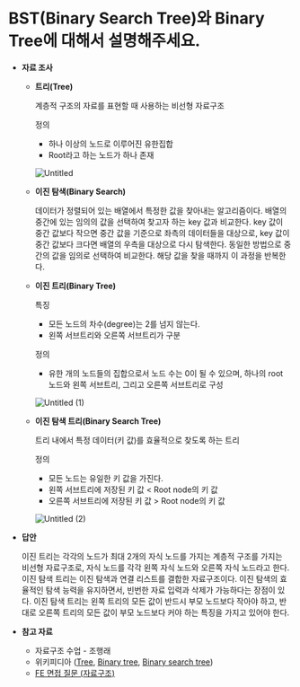 # BST(Binary Search Tree)와 Binary Tree에 대해서 설명해주세요.

- **자료 조사**
    - **트리(Tree)**
        
        계층적 구조의 자료를 표현할 때 사용하는 비선형 자료구조
        
        정의
        
        - 하나 이상의 노드로 이루어진 유한집합
        - Root라고 하는 노드가 하나 존재
        
        ![Untitled](https://user-images.githubusercontent.com/44726494/222750488-cb61fec1-cbc9-4860-9fe5-e25c4a5d3fe4.png)
        
    - **이진 탐색(Binary Search)**
        
        데이터가 정렬되어 있는 배열에서 특정한 값을 찾아내는 알고리즘이다. 배열의 중간에 있는 임의의 값을 선택하여 찾고자 하는 key 값과 비교한다. key 값이 중간 값보다 작으면 중간 값을 기준으로 좌측의 데이터들을 대상으로, key 값이 중간 값보다 크다면 배열의 우측을 대상으로 다시 탐색한다. 동일한 방법으로 중간의 값을 임의로 선택하여 비교한다. 해당 값을 찾을 때까지 이 과정을 반복한다.
        
    - **이진 트리(Binary Tree)**
        
        특징
        - 모든 노드의 차수(degree)는 2를 넘지 않는다.
        - 왼쪽 서브트리와 오른쪽 서브트리가 구분
        
        정의        
        - 유한 개의 노드들의 집합으로서 노드 수는 0이 될 수 있으며, 하나의 root 노드와 왼쪽 서브트리, 그리고 오른쪽 서브트리로 구성
        
        
        ![Untitled (1)](https://user-images.githubusercontent.com/44726494/222750531-dfd7d6fa-2837-4d3f-8b3e-19c7f2831d61.png)
        
    - **이진 탐색 트리(Binary Search Tree)**
        
        트리 내에서 특정 데이터(키 값)를 효율적으로 찾도록 하는 트리
        
        정의
        
        - 모든 노드는 유일한 키 값을 가진다.
        - 왼쪽 서브트리에 저장된 키 값 < Root node의 키 값
        - 오른쪽 서브트리에 저장된 키 값 > Root node의 키 값
        
        ![Untitled (2)](https://user-images.githubusercontent.com/44726494/222750634-39a87b35-8502-4b71-8cdf-f9cd8b2ba8b0.png)

- **답안**
    
    이진 트리는 각각의 노드가 최대 2개의 자식 노드를 가지는 계층적 구조를 가지는 비선형 자료구조로, 자식 노드를 각각 왼쪽 자식 노드와 오른쪽 자식 노드라고 한다. 이진 탐색 트리는 이진 탐색과 연결 리스트를 결합한 자료구조이다. 이진 탐색의 효율적인 탐색 능력을 유지하면서, 빈번한 자료 입력과 삭제가 가능하다는 장점이 있다. 이진 탐색 트리는 왼쪽 트리의 모든 값이 반드시 부모 노드보다 작아야 하고, 반대로 오른쪽 트리의 모든 값이 부모 노드보다 커야 하는 특징을 가지고 있어야 한다.
    
- **참고 자료**
    - 자료구조 수업 - 조행래
    - 위키피디아 ([Tree](https://en.wikipedia.org/wiki/Tree_(data_structure)), [Binary tree](https://en.wikipedia.org/wiki/Binary_tree), [Binary search tree](https://en.wikipedia.org/wiki/Binary_search_tree))
    - [FE 면접 질문 (자료구조)](https://devowen.com/285)
